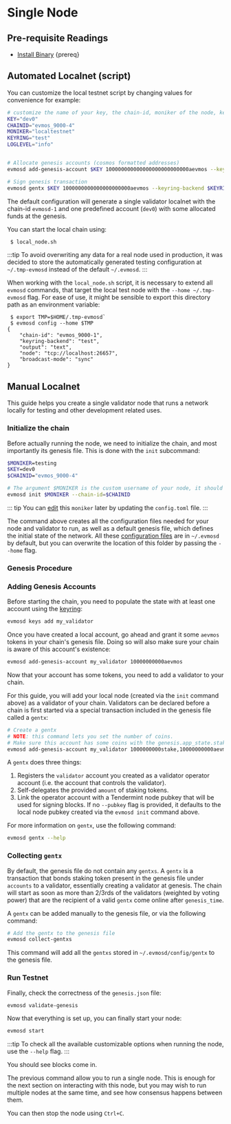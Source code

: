 <!--
order: 1
-->

# Single Node

## Pre-requisite Readings

- [Install Binary](./../../validators/quickstart/installation.md)  {prereq}

## Automated Localnet (script)

You can customize the local testnet script by changing values for convenience for example:

```bash
# customize the name of your key, the chain-id, moniker of the node, keyring backend, and log level
KEY="dev0"
CHAINID="evmos_9000-4"
MONIKER="localtestnet"
KEYRING="test"
LOGLEVEL="info"


# Allocate genesis accounts (cosmos formatted addresses)
evmosd add-genesis-account $KEY 100000000000000000000000000aevmos --keyring-backend $KEYRING

# Sign genesis transaction
evmosd gentx $KEY 1000000000000000000000aevmos --keyring-backend $KEYRING --chain-id $CHAINID
```

The default configuration will generate a single validator localnet with the chain-id
`evmosd-1` and one predefined account (`dev0`) with some allocated funds at the genesis.

You can start the local chain using:

```bash
 $ local_node.sh
```

:::tip
To avoid overwriting any data for a real node used in production, it was decided to store the automatically generated testing configuration at `~/.tmp-evmosd` instead of the default `~/.evmosd`. 
:::

When working with the `local_node.sh` script, it is necessary to extend all `evmosd` commands, that target the local test node with the `--home ~/.tmp-evmosd` flag. For ease of use, it might be sensible to export this directory path as an environment variable:

```
 $ export TMP=$HOME/.tmp-evmosd`
 $ evmosd config --home $TMP
{
	"chain-id": "evmos_9000-1",
	"keyring-backend": "test",
	"output": "text",
	"node": "tcp://localhost:26657",
	"broadcast-mode": "sync"
}
```

## Manual Localnet

This guide helps you create a single validator node that runs a network locally for testing and other development related uses.

### Initialize the chain

Before actually running the node, we need to initialize the chain, and most importantly its genesis file. This is done with the `init` subcommand:

```bash
$MONIKER=testing
$KEY=dev0
$CHAINID="evmos_9000-4"

# The argument $MONIKER is the custom username of your node, it should be human-readable.
evmosd init $MONIKER --chain-id=$CHAINID
```

::: tip
You can [edit](./../../validators/quickstart/binary.md#configuring-the-node) this `moniker` later by updating the `config.toml` file.
:::

The command above creates all the configuration files needed for your node and validator to run, as well as a default genesis file, which defines the initial state of the network. All these [configuration files](./../../validators/quickstart/binary.md#configuring-the-node) are in `~/.evmosd` by default, but you can overwrite the location of this folder by passing the `--home` flag.

### Genesis Procedure

### Adding Genesis Accounts

Before starting the chain, you need to populate the state with at least one account using the [keyring](./../../users/keys/keyring.md#add-keys):

```bash
evmosd keys add my_validator
```

Once you have created a local account, go ahead and grant it some `aevmos` tokens in your chain's genesis file. Doing so will also make sure your chain is aware of this account's existence:

```bash
evmosd add-genesis-account my_validator 10000000000aevmos
```

Now that your account has some tokens, you need to add a validator to your chain.

 For this guide, you will add your local node (created via the `init` command above) as a validator of your chain. Validators can be declared before a chain is first started via a special transaction included in the genesis file called a `gentx`:

```bash
# Create a gentx
# NOTE: this command lets you set the number of coins. 
# Make sure this account has some coins with the genesis.app_state.staking.params.bond_denom denom
evmosd add-genesis-account my_validator 1000000000stake,10000000000aevmos
```

A `gentx` does three things:

1. Registers the `validator` account you created as a validator operator account (i.e. the account that controls the validator).
2. Self-delegates the provided `amount` of staking tokens.
3. Link the operator account with a Tendermint node pubkey that will be used for signing blocks. If no `--pubkey` flag is provided, it defaults to the local node pubkey created via the `evmosd init` command above.

For more information on `gentx`, use the following command:

```bash
evmosd gentx --help
```

### Collecting `gentx`

By default, the genesis file do not contain any `gentxs`. A `gentx` is a transaction that bonds
staking token present in the genesis file under `accounts` to a validator, essentially creating a
validator at genesis. The chain will start as soon as more than 2/3rds of the validators (weighted
by voting power) that are the recipient of a valid `gentx` come online after `genesis_time`.

A `gentx` can be added manually to the genesis file, or via the following command:

```bash
# Add the gentx to the genesis file
evmosd collect-gentxs
```

This command will add all the `gentxs` stored in `~/.evmosd/config/gentx` to the genesis file.

### Run Testnet

Finally, check the correctness of the `genesis.json` file:

```bash
evmosd validate-genesis
```

Now that everything is set up, you can finally start your node:

```bash
evmosd start
```

:::tip
To check all the available customizable options when running the node, use the `--help` flag.
:::

You should see blocks come in.

The previous command allow you to run a single node. This is enough for the next section on interacting with this node, but you may wish to run multiple nodes at the same time, and see how consensus happens between them.

You can then stop the node using `Ctrl+C`.
